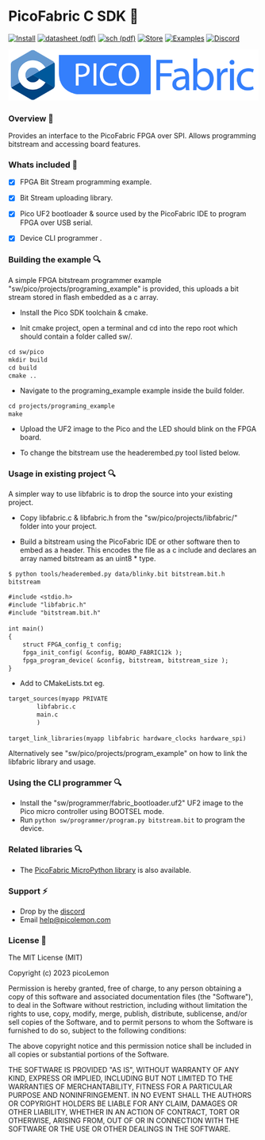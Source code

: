 # PicoFabric C SDK :lemon: # 
[![Install](https://img.shields.io/badge/VSCode-Extension-f3cd5a?longCache=true&style=flat-rounded)](https://github.com/picolemon/picofabric-ide)
[![datasheet (pdf)](https://img.shields.io/badge/Data%20Sheet-PDF-f3cd5a?longCache=true&style=flat-rounded)](https://github.com/picolemon/picofabric-hardware/doc/datasheet.pdf)
[![sch (pdf)](https://img.shields.io/badge/SCH-PDF-f3cd5a?longCache=true&style=flat-rounded)](https://github.com/picolemon/picofabric-hardware/doc/sch.pdf)
[![Store](https://img.shields.io/badge/Store-PicoLemon-f3cd5a?longCache=true&style=flat-rounded)](http://picolemon.com/board/PICOFABRIC)
[![Examples](https://img.shields.io/badge/Code-Examples-f3cd5a?longCache=true&style=flat-rounded)](https://github.com/picolemon/picofabric-examples)
[![Discord](https://img.shields.io/badge/@-Discord-f3cd5a?longCache=true&style=flat-rounded)](https://discord.gg/Be3yFCzyrp)

![HyperRam board overview](doc/images/csdk.png)

### Overview :hammer:
Provides an interface to the PicoFabric FPGA over SPI. Allows programming bitstream and accessing board features.

### Whats included :musical_note:
- [x] FPGA Bit Stream programming example.
- [x] Bit Stream uploading library.
- [x] Pico UF2 bootloader & source used by the PicoFabric IDE to program FPGA over USB serial.
- [x] Device CLI programmer .


### Building the example :mag:
A simple FPGA bitstream programmer example "sw/pico/projects/programing_example" is provided, this uploads a bit stream stored in flash embedded as a c array.

- Install the Pico SDK toolchain & cmake.

- Init cmake project, open a terminal and cd into the repo root which should contain a folder called sw/.
```
cd sw/pico
mkdir build
cd build
cmake ..
```

- Navigate to the programing_example example inside the build folder.
```
cd projects/programing_example
make
```

- Upload the UF2 image to the Pico and the LED should blink on the FPGA board.

- To change the bitstream use the headerembed.py tool listed below.


### Usage in existing project :mag:
A simpler way to use libfabric is to drop the source into your existing project.
- Copy libfabric.c & libfabric.h from the "sw/pico/projects/libfabric/" folder into your project.

- Build a bitstream using the PicoFabric IDE or other software then to embed as a header. This encodes the file as a c include and declares an array named bitstream as an uint8 * type.
```
$ python tools/headerembed.py data/blinky.bit bitstream.bit.h bitstream
```

```
#include <stdio.h>
#include "libfabric.h"
#include "bitstream.bit.h"

int main()
{
    struct FPGA_config_t config;
    fpga_init_config( &config, BOARD_FABRIC12k );
    fpga_program_device( &config, bitstream, bitstream_size );
}
```

- Add to CMakeLists.txt eg.
```
target_sources(myapp PRIVATE
        libfabric.c
		main.c
        )	

target_link_libraries(myapp libfabric hardware_clocks hardware_spi)        
```


Alternatively see "sw/pico/projects/program_example" on how to link the libfabric library and usage.


### Using the CLI programmer :mag:

- Install the "sw/programmer/fabric_bootloader.uf2" UF2 image to the Pico micro controller using BOOTSEL mode.
- Run ```python sw/programmer/program.py bitstream.bit``` to program the device.


### Related libraries :mag:
- The [PicoFabric MicroPython library](https://github.com/picolemon/picofabric-micropython) is also available.


### Support :zap:
- Drop by the [discord](https://discord.gg/Be3yFCzyrp)
- Email help@picolemon.com

### License :penguin:
 
The MIT License (MIT)

Copyright (c) 2023 picoLemon

Permission is hereby granted, free of charge, to any person obtaining a copy of this software and associated documentation files (the "Software"), to deal in the Software without restriction, including without limitation the rights to use, copy, modify, merge, publish, distribute, sublicense, and/or sell copies of the Software, and to permit persons to whom the Software is furnished to do so, subject to the following conditions:

The above copyright notice and this permission notice shall be included in all copies or substantial portions of the Software.

THE SOFTWARE IS PROVIDED "AS IS", WITHOUT WARRANTY OF ANY KIND, EXPRESS OR IMPLIED, INCLUDING BUT NOT LIMITED TO THE WARRANTIES OF MERCHANTABILITY, FITNESS FOR A PARTICULAR PURPOSE AND NONINFRINGEMENT. IN NO EVENT SHALL THE AUTHORS OR COPYRIGHT HOLDERS BE LIABLE FOR ANY CLAIM, DAMAGES OR OTHER LIABILITY, WHETHER IN AN ACTION OF CONTRACT, TORT OR OTHERWISE, ARISING FROM, OUT OF OR IN CONNECTION WITH THE SOFTWARE OR THE USE OR OTHER DEALINGS IN THE SOFTWARE.
